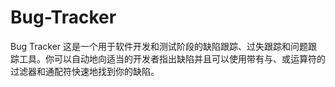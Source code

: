 # Bug-Tracker
Bug Tracker 这是一个用于软件开发和测试阶段的缺陷跟踪、过失跟踪和问题跟踪工具。你可以自动地向适当的开发者指出缺陷并且可以使用带有与、或运算符的过滤器和通配符快速地找到你的缺陷。
